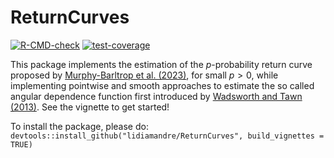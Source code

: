 # ReturnCurves

[![R-CMD-check](https://github.com/lidiamandre/ReturnCurves/actions/workflows/R-CMD-check.yaml/badge.svg)](https://github.com/lidiamandre/ReturnCurves/actions/workflows/R-CMD-check.yaml)
[![test-coverage](https://github.com/lidiamandre/ReturnCurves/actions/workflows/test-coverage.yaml/badge.svg)](https://github.com/lidiamandre/ReturnCurves/actions/workflows/test-coverage.yaml)

This package implements the estimation of the $p$-probability return curve proposed by
[Murphy-Barltrop et al. (2023)](https://onlinelibrary.wiley.com/doi/10.1002/env.2797), 
for small $p>0,$ while implementing pointwise and smooth approaches to estimate the so called angular dependence function first introduced by [Wadsworth and Tawn (2013)](https://projecteuclid.org/journals/bernoulli/volume-19/issue-5B/A-new-representation-for-multivariate-tail-probabilities/10.3150/12-BEJ471.full). See the vignette to get started!

To install the package, please do:
`devtools::install_github("lidiamandre/ReturnCurves", build_vignettes = TRUE)`
